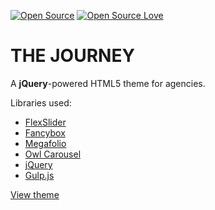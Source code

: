 [![Open Source](https://cdn.jsdelivr.net/npm/docspen@18.0.2/imgs/open-source.svg)](https://github.com/DocsPen/Platform)
[![Open Source Love](https://badges.frapsoft.com/os/mit/mit.svg?v=102)](https://github.com/ellerbrock/open-source-badge/)

# THE JOURNEY
A **jQuery**-powered HTML5 theme for agencies.

Libraries used:

* [FlexSlider](http://flexslider.woothemes.com/)
* [Fancybox](http://fancybox.net/)
* [Megafolio](http://megafoliopro.themepunch.com/)
* [Owl Carousel](https://owlcarousel2.github.io/OwlCarousel2/)
* [jQuery](https://jquery.com/)
* [Gulp.js](https://gulpjs.com/)

[View theme](https://rawgit.com/sambgordon/Journey-Static/master/index.html)
